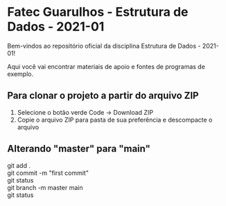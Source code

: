 # Fatec Guarulhos - Estrutura de Dados - 2021-01

Bem-vindos ao repositório oficial da disciplina Estrutura de Dados - 2021-01!

Aqui você vai encontrar materiais de apoio e fontes de programas de exemplo.

<h2>Para clonar o projeto a partir do arquivo ZIP</h2> 

1. Selecione o botão verde Code -> Download ZIP
2. Copie o arquivo ZIP para pasta de sua preferência e descompacte o arquivo

<h2>Alterando "master" para "main"</h2> 

git add . </br>
git commit -m "first commit" </br>
git status </br>
git branch -m master main </br>
git status </br>



